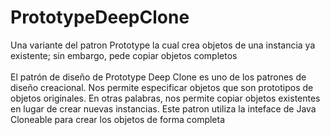 # PrototypeDeepClone
Una variante del patron Prototype la cual crea objetos de una instancia ya existente; sin embargo, pede copiar objetos completos
<br><br>
El patrón de diseño de Prototype Deep Clone es uno de los patrones de diseño creacional. 
Nos permite especificar objetos que son prototipos de objetos originales. En otras palabras, nos permite copiar objetos existentes en lugar de crear nuevas instancias. Este patron utiliza la inteface de Java Cloneable para crear los objetos de forma completa
